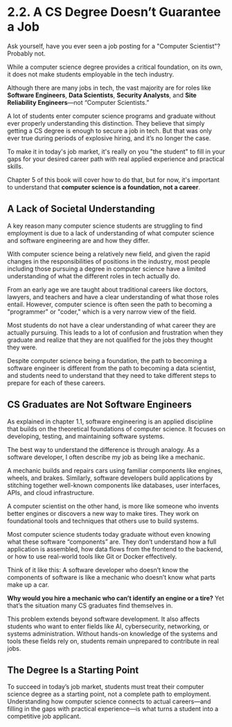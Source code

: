 # 2.2. A CS Degree Doesn’t Guarantee a Job

Ask yourself, have you ever seen a job posting for a "Computer Scientist"? Probably not.

While a computer science degree provides a critical foundation, on its own, it does not make students employable in the tech industry.

Although there are many jobs in tech, the vast majority are for roles like **Software Engineers**, **Data Scientists**, **Security Analysts**, and **Site Reliability Engineers**—not “Computer Scientists.”

A lot of students enter computer science programs and graduate without ever properly understanding this distinction. They believe that simply getting a CS degree is enough to secure a job in tech. But that was only ever true during periods of explosive hiring, and it’s no longer the case.

To make it in today's job market, it's really on you "the student" to fill in your gaps for your desired career path with real applied experience and practical skills.

Chapter 5 of this book will cover how to do that, but for now, it's important to understand that **computer science is a foundation, not a career**.

## A Lack of Societal Understanding

A key reason many computer science students are struggling to find employment is due to a lack of understanding of what computer science and software engineering are and how they differ.

With computer science being a relatively new field, and given the rapid changes in the responsibilities of positions in the industry, most people including those pursuing a degree in computer science have a limited understanding of what the different roles in tech actually do.

From an early age we are taught about traditional careers like doctors, lawyers, and teachers and have a clear understanding of what those roles entail. However, computer science is often seen the path to becoming a "programmer" or "coder," which is a very narrow view of the field.

Most students do not have a clear understanding of what career they are actually pursuing. This leads to a lot of confusion and frustration when they graduate and realize that they are not qualified for the jobs they thought they were.

Despite computer science being a foundation, the path to becoming a software engineer is different from the path to becoming a data scientist, and students need to understand that they need to take different steps to prepare for each of these careers.

## CS Graduates are Not Software Engineers

As explained in chapter 1.1, software engineering is an applied discipline that builds on the theoretical foundations of computer science. It focuses on developing, testing, and maintaining software systems.

The best way to understand the difference is through analogy. As a software developer, I often describe my job as being like a mechanic.

A mechanic builds and repairs cars using familiar components like engines, wheels, and brakes. Similarly, software developers build applications by stitching together well-known components like databases, user interfaces, APIs, and cloud infrastructure.

A computer scientist on the other hand, is more like someone who invents better engines or discovers a new way to make tires. They work on foundational tools and techniques that others use to build systems.

Most computer science students today graduate without even knowing what these software “components” are. They don’t understand how a full application is assembled, how data flows from the frontend to the backend, or how to use real-world tools like Git or Docker effectively.

Think of it like this: A software developer who doesn’t know the components of software is like a mechanic who doesn’t know what parts make up a car.

**Why would you hire a mechanic who can’t identify an engine or a tire?** Yet that’s the situation many CS graduates find themselves in.

This problem extends beyond software development. It also affects students who want to enter fields like AI, cybersecurity, networking, or systems administration. Without hands-on knowledge of the systems and tools these fields rely on, students remain unprepared to contribute in real jobs.

## The Degree Is a Starting Point

To succeed in today’s job market, students must treat their computer science degree as a starting point, not a complete path to employment. Understanding how computer science connects to actual careers—and filling in the gaps with practical experience—is what turns a student into a competitive job applicant.

